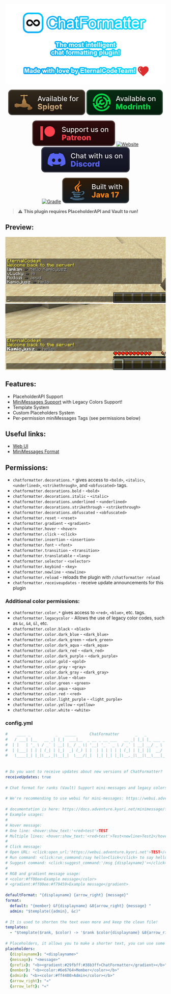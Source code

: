 <div align="center">

![Readme Banner](assets/img/chatformatter.png)

[![Available on Paper](https://raw.githubusercontent.com/intergrav/devins-badges/v3/assets/cozy/supported/spigot_vector.svg)](https://raw.githubusercontent.com/intergrav/devins-badges/1aec26abb75544baec37249f42008b2fcc0e731f/assets/cozy/supported/paper_vector.svg)
[![Available on modrinth](https://raw.githubusercontent.com/intergrav/devins-badges/68af3da1d56294934ece854c43dac9ab1b0eb3e9/assets/cozy/available/modrinth_vector.svg)](https://modrinth.com/plugin/chatformatter)

[![Patreon](https://raw.githubusercontent.com/intergrav/devins-badges/v3/assets/cozy/donate/patreon-plural_vector.svg)](https://www.patreon.com/eternalcode)
[![Website](https://raw.githubusercontent.com/intergrav/devins-badges/v3/assets/cozy/documentation/website_vector.svg)](https://eternalcode.pl/)
[![Discord](https://raw.githubusercontent.com/intergrav/devins-badges/v3/assets/cozy/social/discord-plural_vector.svg)](https://discord.gg/FQ7jmGBd6c)

[![Gradle](https://raw.githubusercontent.com/intergrav/devins-badges/v3/assets/cozy/built-with/gradle_vector.svg)](https://gradle.org/)
[![Java](https://raw.githubusercontent.com/intergrav/devins-badges/v3/assets/cozy/built-with/java17_vector.svg)](https://www.java.com/)

</div>

> ⚠ **This plugin requires PlaceholderAPI and Vault to run!**

## Preview:
![1](assets/gif/ChatFormatterHoverPlayerInfo.gif)
![2](assets/gif/ChatFormatterClickableMessage2.gif)

## Features:

- PlaceholderAPI Support
- [MiniMessages Support](https://docs.adventure.kyori.net/minimessage/format.html) with Legacy Colors Support!
- Template System
- Custom Placeholders System
- Per-permission miniMessages Tags (see permissions below)

## Useful links:

- [Web UI](https://webui.adventure.kyori.net)
- [MiniMessages Format](https://docs.adventure.kyori.net/minimessage/format.html)

## Permissions:

- `chatformatter.decorations.*` gives access to `<bold>`, `<italic>`, `<underlined>`, `<strikethrough>`, and `<obfuscated>` tags.
- `chatformatter.decorations.bold` - `<bold>`
- `chatformatter.decorations.italic` - `<italic>`
- `chatformatter.decorations.underlined` - `<underlined>`
- `chatformatter.decorations.strikethrough` - `<strikethrough>`
- `chatformatter.decorations.obfuscated` - `<obfuscated>`
- `chatformatter.reset` - `<reset>`
- `chatformatter.gradient` - `<gradient>`
- `chatformatter.hover` - `<hover>`
- `chatformatter.click` - `<click>`
- `chatformatter.insertion` - `<insertion>`
- `chatformatter.font` - `<font>`
- `chatformatter.transition` - `<transition>`
- `chatformatter.translatable` - `<lang>`
- `chatformatter.selector` - `<selector>`
- `chatformatter.keybind` - `<key>`
- `chatformatter.newline` - `<newline>`
- `chatformatter.reload` - reloads the plugin with `/chatformatter reload`
- `chatformatter.receiveupdates` - receive update announcements for this plugin

### Additional color permissions:

- `chatformatter.color.*` gives access to `<red>`, `<blue>`, etc. tags.
- `chatformatter.legacycolor` - Allows the use of legacy color codes, such as `&c`, `&4`, `&l`, etc.
- `chatformatter.color.black` - `<black>`
- `chatformatter.color.dark_blue` - `<dark_blue>`
- `chatformatter.color.dark_green` - `<dark_green>`
- `chatformatter.color.dark_aqua` - `<dark_aqua>`
- `chatformatter.color.dark_red` - `<dark_red>`
- `chatformatter.color.dark_purple` - `<dark_purple>`
- `chatformatter.color.gold` - `<gold>`
- `chatformatter.color.gray` - `<gray>`
- `chatformatter.color.dark_gray` - `<dark_gray>`
- `chatformatter.color.blue` - `<blue>`
- `chatformatter.color.green` - `<green>`
- `chatformatter.color.aqua` - `<aqua>`
- `chatformatter.color.red` - `<red>`
- `chatformatter.color.light_purple` - `<light_purple>`
- `chatformatter.color.yellow` - `<yellow>`
- `chatformatter.color.white` - `<white>`

### config.yml

```yaml
#    ____ _           _   _____      ChatFormatter       _   _            
#   / ___| |__   __ _| |_|  ___|__  _ __ _ __ ___   __ _| |_| |_ ___ _ __ 
#  | |   | '_ \ / _` | __| |_ / _ \| '__| '_ ` _ \ / _` | __| __/ _ \ '__|
#  | |___| | | | (_| | |_|  _| (_) | |  | | | | | | (_| | |_| ||  __/ |   
#   \____|_| |_|\__,_|\__|_|  \___/|_|  |_| |_| |_|\__,_|\__|\__\___|_|   


# Do you want to receive updates about new versions of ChatFormatter?
receiveUpdates: true

# Chat format for ranks (Vault) Support mini-messages and legacy colors

# We're recommending to use webui for mini-messages: https://webui.adventure.kyori.net/

# documentation is here: https://docs.adventure.kyori.net/minimessage/format.html
# Example usages:
# 
# Hover message:
# One line: <hover:show_text:'<red>test'>TEST
# Multiple lines: <hover:show_text:'<red>test'>Test<newline>Test2</hover>
# 
# Click message:
# Open URL: <click:open_url:'https://webui.adventure.kyori.net'>TEST</click>
# Run command: <click:run_command:/say hello>Click</click> to say hello
# Suggest command: <click:suggest_command:'/msg {displayname}'></click>
# 
# RGB and gradient message usage: 
# <color:#ff00ee>Example message</color>
# <gradient:#ff00ee:#f79459>Example message</gradient>

defaultFormat: "{displayname} {arrow_right} {message}"
format:
  default: "{member} &f{displayname} &8{arrow_right} {message} "
  admin: "$template({admin}, &c)"

# It is used to shorten the text even more and keep the clean file!
templates:
  - "$template($rank, $color) -> '$rank $color{displayname} &8{arrow_right} $color{message}'"

# Placeholders, it allows you to make a shorter text, you can use some prefixes, characters etc. 
placeholders:
  {displayname}: "<displayname>"
  {message}: "<message>"
  {prefix}: "<b><gradient:#29fbff:#38b3ff>ChatFormatter</gradient></b>"
  {member}: "<b><color:#6e6764>Member</color></b>"
  {admin}: "<b><color:#ff4400>Admin</color></b>"
  {arrow_right}: "»"
  {arrow_left}: "«"
```



